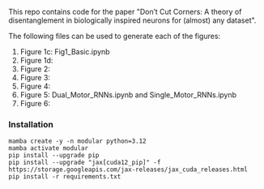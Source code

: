 This repo contains code for the paper "Don’t Cut Corners: A theory of disentanglement in biologically inspired neurons for (almost) any dataset". 

The following files can be used to generate each of the figures:
1. Figure 1c: Fig1_Basic.ipynb
2. Figure 1d:
3. Figure 2:
4. Figure 3:
5. Figure 4:
6. Figure 5: Dual_Motor_RNNs.ipynb and Single_Motor_RNNs.ipynb
7. Figure 6: 


### Installation
```
mamba create -y -n modular python=3.12
mamba activate modular
pip install --upgrade pip
pip install --upgrade "jax[cuda12_pip]" -f https://storage.googleapis.com/jax-releases/jax_cuda_releases.html
pip install -r requirements.txt
```
